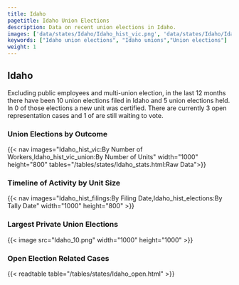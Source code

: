 ```yaml
---
title: Idaho
pagetitle: Idaho Union Elections
description: Data on recent union elections in Idaho.
images: ['data/states/Idaho/Idaho_hist_vic.png', 'data/states/Idaho/Idaho_hist_size.png', 'data/states/Idaho/Idaho_10.png']
keywords: ["Idaho union elections", "Idaho unions","Union elections"]
weight: 1
---
```

##  Idaho

Excluding public employees and multi-union election, in the last 12 months there have been 10 union elections filed in Idaho and 5 union elections held. In 0 of those elections a new unit was certified. There are currently 3 open representation cases and 1 of are still waiting to vote.

### Union Elections by Outcome
{{< nav images="Idaho_hist_vic:By Number of Workers,Idaho_hist_vic_union:By Number of Units" width="1000" height="800" tables="/tables/states/Idaho_stats.html:Raw Data">}}

### Timeline of Activity by Unit Size
{{< nav images="Idaho_hist_filings:By Filing Date,Idaho_hist_elections:By Tally Date" width="1000" height="800" >}}

### Largest Private Union Elections
{{< image src="Idaho_10.png" width="1000" height="1000"  >}}

### Open Election Related Cases
{{< readtable table="/tables/states/Idaho_open.html" >}}

